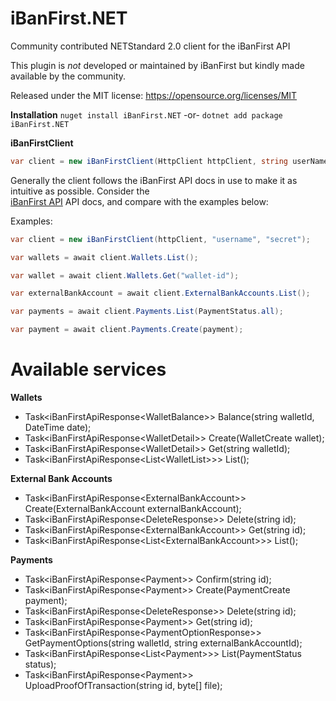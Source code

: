 # iBanFirst.NET

Community contributed NETStandard 2.0 client for the iBanFirst API

This plugin is *not* developed or maintained by iBanFirst but kindly made
available by the community.

Released under the MIT license: https://opensource.org/licenses/MIT

**Installation**
`nuget install iBanFirst.NET`
-or-
`dotnet add package iBanFirst.NET`

**iBanFirstClient**
```c#
var client = new iBanFirstClient(HttpClient httpClient, string userName = null, string clientSecret = null, ILoggerFactory logger = null)
```


Generally the client follows the iBanFirst API docs in use to make it as intuitive as possible. Consider the  
[iBanFirst API](https://platform.ibanfirst.com/APIDocumentation/IbanfirstAPI/Endpoints/#!/Wallets/get_wallets) API docs, and compare with the examples below:

Examples:
```c#
var client = new iBanFirstClient(httpClient, "username", "secret"); 
```
```c#
var wallets = await client.Wallets.List(); 
```
```c#
var wallet = await client.Wallets.Get("wallet-id"); 
```
```c#
var externalBankAccount = await client.ExternalBankAccounts.List(); 
```
```c#
var payments = await client.Payments.List(PaymentStatus.all); 
```
```c#
var payment = await client.Payments.Create(payment); 
```


# Available services

**Wallets**

* Task<iBanFirstApiResponse<WalletBalance\>> Balance(string walletId, DateTime date);
* Task<iBanFirstApiResponse<WalletDetail\>> Create(WalletCreate wallet);
* Task<iBanFirstApiResponse<WalletDetail\>> Get(string walletId);
* Task<iBanFirstApiResponse<List<WalletList\>\>> List();


**External Bank Accounts**

* Task<iBanFirstApiResponse<ExternalBankAccount\>> Create(ExternalBankAccount externalBankAccount);
* Task<iBanFirstApiResponse<DeleteResponse\>> Delete(string id);
* Task<iBanFirstApiResponse<ExternalBankAccount\>> Get(string id);
* Task<iBanFirstApiResponse<List<ExternalBankAccount\>\>> List();


**Payments**

* Task<iBanFirstApiResponse<Payment\>> Confirm(string id);
* Task<iBanFirstApiResponse<Payment\>> Create(PaymentCreate payment);
* Task<iBanFirstApiResponse<DeleteResponse\>> Delete(string id);
* Task<iBanFirstApiResponse<Payment\>> Get(string id);
* Task<iBanFirstApiResponse<PaymentOptionResponse\>> GetPaymentOptions(string walletId, string externalBankAccountId);
* Task<iBanFirstApiResponse<List<Payment\>\>> List(PaymentStatus status);
* Task<iBanFirstApiResponse<Payment\>> UploadProofOfTransaction(string id, byte[] file);


